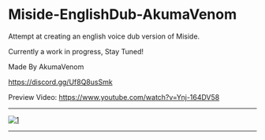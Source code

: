 # Miside-EnglishDub-AkumaVenom

Attempt at creating an english voice dub version of Miside.

Currently a work in progress, Stay Tuned!

Made By AkumaVenom

https://discord.gg/Uf8Q8usSmk

Preview Video:
https://www.youtube.com/watch?v=Ynj-164DV58

--------------------------------------------------------

[![1](https://github.com/user-attachments/assets/53ceb046-c717-497d-b26a-736f2b666abd)
](https://www.youtube.com/watch?v=Ynj-164DV58)

--------------------------------------------------------
